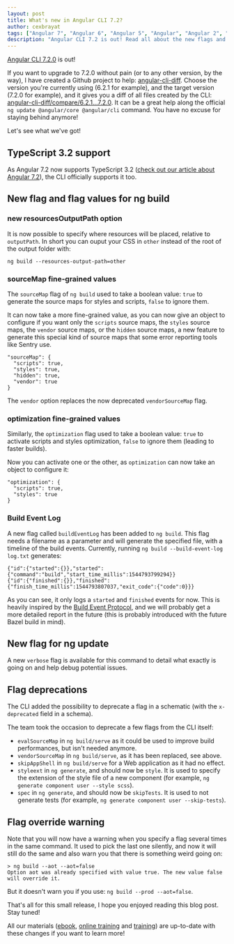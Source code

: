 ```yaml
---
layout: post
title: What's new in Angular CLI 7.2?
author: cexbrayat
tags: ["Angular 7", "Angular 6", "Angular 5", "Angular", "Angular 2", "Angular 4", "Angular CLI"]
description: "Angular CLI 7.2 is out! Read all about the new flags and options available!"
---
```


[Angular CLI 7.2.0](https://github.com/angular/angular-cli/releases/tag/v7.2.0) is out!

If you want to upgrade to 7.2.0 without pain (or to any other version, by the way), I have created a Github project to help: [angular-cli-diff](https://github.com/cexbrayat/angular-cli-diff). Choose the version you're currently using (6.2.1 for example), and the target version (7.2.0 for example), and it gives you a diff of all files created by the CLI: [angular-cli-diff/compare/6.2.1...7.2.0](https://github.com/cexbrayat/angular-cli-diff/compare/6.2.1...7.2.0).
It can be a great help along the official `ng update @angular/core @angular/cli` command.
You have no excuse for staying behind anymore!

Let's see what we've got!

## TypeScript 3.2 support

As Angular 7.2 now supports TypeScript 3.2
([check out our article about Angular 7.2](/2019/01/07/what-is-new-angular-7.2)),
the CLI officially supports it too.

## New flag and flag values for ng build

### new resourcesOutputPath option

It is now possible to specify where resources will be placed, relative to `outputPath`.
In short you can ouput your CSS in `other` instead of the root of the output folder with:

    ng build --resources-output-path=other

### sourceMap fine-grained values

The `sourceMap` flag of `ng build` used to take a boolean value:
`true` to generate the source maps for styles and scripts,
`false` to ignore them.

It can now take a more fine-grained value, as you can now give an object to configure if you want
only the `scripts` source maps, the `styles` source maps, the `vendor` source maps, or the `hidden` source maps,
a new feature to generate this special kind of source maps that some error reporting tools like Sentry use.

    "sourceMap": {
      "scripts": true,
      "styles": true,
      "hidden": true,
      "vendor": true
    }

The `vendor` option replaces the now deprecated `vendorSourceMap` flag.

### optimization fine-grained values

Similarly, the `optimization` flag used to take a boolean value:
`true` to activate scripts and styles optimization,
`false` to ignore them (leading to faster builds).

Now you can activate one or the other, as `optimization` can now take an object to configure it:

    "optimization": {
      "scripts": true,
      "styles": true
    }

### Build Event Log

A new flag called `buildEventLog` has been added to `ng build`.
This flag needs a filename as a parameter and will generate the specified file,
with a timeline of the build events.
Currently, running `ng build --build-event-log log.txt` generates:

    {"id":{"started":{}},"started":{"command":"build","start_time_millis":1544793799294}}
    {"id":{"finished":{}},"finished":{"finish_time_millis":1544793807037,"exit_code":{"code":0}}}

As you can see, it only logs a `started` and `finished` events for now.
This is heavily inspired by the [Build Event Protocol](https://docs.bazel.build/versions/master/build-event-protocol.html),
and we will probably get a more detailed report in the future (this is probably introduced with the future Bazel build in mind).

## New flag for ng update

A new `verbose` flag is available for this command to detail what exactly is going on and help debug potential issues.

## Flag deprecations

The CLI added the possibility to deprecate a flag in a schematic (with the `x-deprecated` field in a schema).

The team took the occasion to deprecate a few flags from the CLI itself:

- `evalSourceMap` in `ng build/serve` as it could be used to improve build performances, but isn't needed anymore.
- `vendorSourceMap` in `ng build/serve`, as it has been replaced, see above.
- `skipAppShell` in `ng build/serve` for a Web application as it had no effect.
- `styleext` in `ng generate`, and should now be `style`. It is used to specify the extension of the style file of a new component (for example, `ng generate component user --style scss`).
- `spec` in `ng generate`, and should now be `skipTests`. It is used to not generate tests (for example, `ng generate component user --skip-tests`).

## Flag override warning

Note that you will now have a warning when you specify a flag several times in the same command.
It used to pick the last one silently,
and now it will still do the same and also warn you that there is something weird going on:

    > ng build --aot --aot=false
    Option aot was already specified with value true. The new value false will override it.

But it doesn't warn you if you use: `ng build --prod --aot=false`.

That's all for this small release, I hope you enjoyed reading this blog post.
Stay tuned!

All our materials ([ebook](https://books.ninja-squad.com/angular), [online training](https://angular-exercises.ninja-squad.com/) and [training](https://ninja-squad.com/training/angular)) are up-to-date with these changes if you want to learn more!
